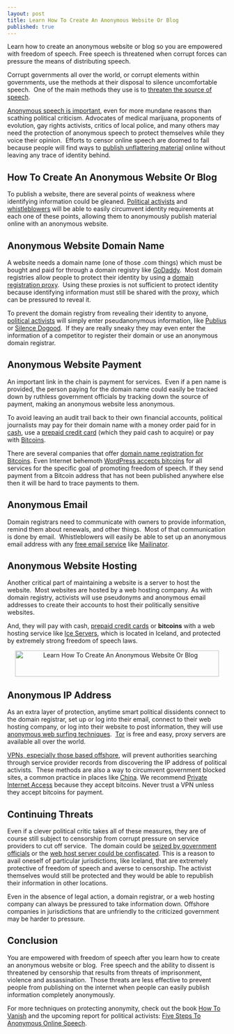 ```yaml
---
layout: post
title: Learn How To Create An Anonymous Website Or Blog
published: true
---
```

<p>Learn how to create an anonymous website or blog so you are empowered with freedom of speech. Free speech is threatened when corrupt forces can pressure the means of distributing speech.</p>
<p>Corrupt governments all over the world, or corrupt elements within governments, use the methods at their disposal to silence uncomfortable speech.  One of the main methods they use is to <a href="http://www.howtovanish.com/2011/10/create-an-anonymous-website/" target="_blank">threaten the source of speech</a>.</p>
<p><a href="http://opinionator.blogs.nytimes.com/2009/06/08/the-outing-of-publius/" target="_blank">Anonymous speech is important</a>, even for more mundane reasons than scathing political criticism. Advocates of medical marijuana, proponents of evolution, gay rights activists, critics of local police, and many others may need the protection of anonymous speech to protect themselves while they voice their opinion.  Efforts to censor online speech are doomed to fail because people will find ways to <a href="http://en.wikipedia.org/wiki/Publius" target="_blank">publish unflattering material</a> online without leaving any trace of identity behind.</p>
<h2>How To Create An Anonymous Website Or Blog</h2>
<p>To publish a website, there are several points of weakness where identifying information could be gleaned. <a href="http://news.nationalpost.com/2011/02/08/timeline-how-wael-ghonim-became-one-of-the-faces-of-egypts-uprising/" target="_blank">Political activists</a> and <a href="http://en.wikipedia.org/wiki/Julian_Assange" target="_blank">whistleblowers</a> will be able to easily circumvent identity requirements at each one of these points, allowing them to anonymously publish material online with an anonymous website.</p>
<h2>Anonymous Website Domain Name</h2>
<p>A website needs a domain name (one of those .com things) which must be bought and paid for through a domain registry like <a href="http://www.godaddy.com/search/domains.aspx?isc=goaf2101ad" target="_blank">GoDaddy</a>.  Most domain registries allow people to protect their identity by using a <a href="https://www.domainsbyproxy.com/Default.aspx" target="_blank">domain registration proxy</a>.  Using these proxies is not sufficient to protect identity because identifying information must still be shared with the proxy, which can be pressured to reveal it.</p>
<p>To prevent the domain registry from revealing their identity to anyone, <a href="http://en.wikipedia.org/wiki/Ai_Weiwei" target="_blank">political activists</a> will simply enter pseudanonymous information, like <a href="http://en.wikipedia.org/wiki/Federalist_Papers" target="_blank">Publius</a> or <a href="http://en.wikipedia.org/wiki/Silence_Dogood" target="_blank">Silence Dogood</a>.  If they are really sneaky they may even enter the information of a competitor to register their domain or use an anonymous domain registrar.</p>
<h2>Anonymous Website Payment</h2>
<p>An important link in the chain is payment for services.  Even if a pen name is provided, the person paying for the domain name could easily be tracked down by ruthless government officials by tracking down the source of payment, making an anonymous website less anonymous.</p>
<p>To avoid leaving an audit trail back to their own financial accounts, political journalists may pay for their domain name with a money order paid for in <a href="http://www.howtovanish.com/2009/10/the-sweet-sound-of-cash/" target="_blank">cash</a>, use a <a href="http://www.howtovanish.com/PrepaidDebitCards">prepaid credit card</a> (which they paid cash to acquire) or pay with <a href="http://www.howtovanish.com/2009/10/the-sweet-sound-of-cash/" target="_blank">Bitcoins</a>.</p>
<p>There are several companies that offer <a href="https://en.bitcoin.it/wiki/Trade#Domain_Name_and_DNS_Hosting" target="_blank">domain name registration for Bitcoins</a>. Even Internet behemoth <a title="wordpress accepts bitcoins" href="http://en.blog.wordpress.com/2012/11/15/pay-another-way-bitcoin/" target="_blank">WordPress accepts bitcoins</a> for all services for the specific goal of promoting freedom of speech. If they send payment from a Bitcoin address that has not been published anywhere else then it will be hard to trace payments to them.</p>
<h2>Anonymous Email</h2>
<p>Domain registrars need to communicate with owners to provide information, remind them about renewals, and other things.  Most of that communication is done by email.  Whistleblowers will easily be able to set up an anonymous email address with any <a href="https://login.yahoo.com/config/login_verify2?.intl=us&amp;.src=ym" target="_blank">free email service</a> like <a title="mailinator" href="http://www.mailinator.com" target="_blank">Mailinator</a>.</p>
<h2>Anonymous Website Hosting</h2>
<p>Another critical part of maintaining a website is a server to host the website.  Most websites are hosted by a web hosting company. As with domain registry, activists will use pseudonyms and anonymous email addresses to create their accounts to host their politically sensitive websites.</p>
<p>And, they will pay with cash, <a href="http://www.howtovanish.com/PrepaidDebitCards">prepaid credit cards</a> or <strong>bitcoins</strong> with a web hosting service like <a title="ice servers" href="http://www.howtovanish.com/iceservers" target="_blank">Ice Servers</a>, which is located in Iceland, and protected by extremely strong freedom of speech laws.</p>
<p><center><a href="http://www.howtovanish.com/iceservers" target="_blank"><img style="border: 0px;" src="{{ site.baseurl }}/images/8d48bb2fd88ac0ee5f769b928e7b8d14.gif" alt="Learn How To Create An Anonymous Website Or Blog" width="468" height="60" /></a></center></p>
<h2>Anonymous IP Address</h2>
<p>As an extra layer of protection, anytime smart political dissidents connect to the domain registrar, set up or log into their email, connect to their web hosting company, or log into their website to post information, they will use <a href="http://www.howtovanish.com/2009/08/anonymous-web-surfing/" target="_blank">anonymous web surfing techniques</a>.  <a href="https://www.torproject.org/" target="_blank">Tor</a> is free and easy, proxy servers are available all over the world.</p>
<p><a title="vpn offshore" href="http://www.howtovanish.com/IdentityCloaker" target="_blank">VPNs, especially those based offshore</a>, will prevent authorities searching through service provider records from discovering the IP address of political activists.  These methods are also a way to circumvent government blocked sites, a common practice in places like <a href="http://mashable.com/2009/06/02/china-blocks-twitter-and-almost-everything-else/" target="_blank">China</a>. We recommend <a title="private internet access" href="http://www.howtovanish.com/privateinternetaccess" target="_blank">Private Internet Access</a> because they accept bitcoins. Never trust a VPN unless they accept bitcoins for payment.</p>
<h2>Continuing Threats</h2>
<p>Even if a clever political critic takes all of these measures, they are of course still subject to censorship from corrupt pressure on service providers to cut off service.  The domain could be <a href="http://www.dotweekly.com/list-of-government-ice-seized-domain-names/" target="_blank">seized by government officials</a> or the <a href="http://news.cnet.com/8301-1009_3-20073102-83/fbi-seizes-web-hosting-companys-servers/" target="_blank">web host server could be confiscated</a>. This is a reason to avail oneself of particular jurisdictions, like Iceland, that are extremely protective of freedom of speech and averse to censorship. The activist themselves would still be protected and they would be able to republish their information in other locations.</p>
<p>Even in the absence of legal action, a domain registrar, or a web hosting company can always be pressured to take information down. Offshore companies in jurisdictions that are unfriendly to the criticized government may be harder to pressure.</p>
<h2>Conclusion</h2>
<p>You are empowered with freedom of speech after you learn how to create an anonymous website or blog.  Free speech and the ability to dissent is threatened by censorship that results from threats of imprisonment, violence and assassination.  Those threats are less effective to prevent people from publishing on the internet when people can easily publish information completely anonymously.</p>
<p>For more techniques on protecting anonymity, check out the book <a href="http://www.howtovanish.com/htvbookaddtocart" target="_blank">How To Vanish</a> and the upcoming report for political activists: <a title="five steps to anonymous online speech" href="https://www.coindl.com/page/item/165" target="_blank">Five Steps To Anonymous Online Speech</a>.</p>
<p>&nbsp;</p>
<p>&nbsp;</p>
